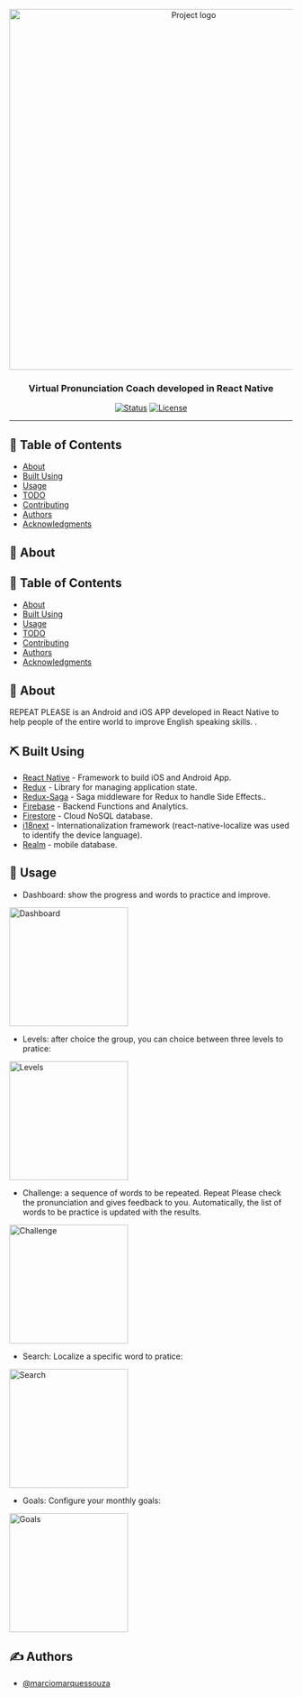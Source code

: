 <p align="center">
 <img width=640px src="https://i.imgur.com/41CMNb5.png" alt="Project logo"></a>
</p>

<h3 align="center">Virtual Pronunciation Coach developed in React Native</h3>

<div align="center">

[![Status](https://img.shields.io/badge/status-active-success.svg)]()
[![License](https://img.shields.io/badge/license-MIT-blue.svg)](/LICENSE)

</div>

---

## 📝 Table of Contents

- [About](#about)
- [Built Using](#built_using)
- [Usage](#usage)
- [TODO](../TODO.md)
- [Contributing](../CONTRIBUTING.md)
- [Authors](#authors)
- [Acknowledgments](#acknowledgement)

## 🧐 About <a name = "about"></a>

## 📝 Table of Contents

- [About](#about)
- [Built Using](#built_using)
- [Usage](#usage)
- [TODO](../TODO.md)
- [Contributing](../CONTRIBUTING.md)
- [Authors](#authors)
- [Acknowledgments](#acknowledgement)

## 🧐 About <a name = "about"></a>

REPEAT PLEASE is an Android and iOS APP developed in React Native to help people of the entire world to improve English speaking skills. .

## ⛏️ Built Using <a name = "built_using"></a>

- [React Native](https://reactnative.dev/) - Framework to build iOS and Android App.
- [Redux](https://reactnative.dev/) - Library for managing application state.
- [Redux-Saga](https://redux-saga.js.org/) - Saga middleware for Redux to handle Side Effects..
- [Firebase](https://firebase.google.com/) - Backend Functions and Analytics.
- [Firestore](https://firebase.google.com/docs/firestore) - Cloud NoSQL database.
- [i18next](https://www.i18next.com/) - Internationalization framework (react-native-localize was used to identify the device language).
- [Realm](https://github.com/realm/realm-js) - mobile database.

## 🎈 Usage <a name="usage"></a>

- Dashboard: show the progress and words to practice and improve.

<img width=211x src="https://i.imgur.com/viz7z1x.gif" alt="Dashboard"></a>

- Levels: after choice the group, you can choice between three levels to pratice:

<img width=211x src="https://i.imgur.com/2eIwWAh.png" alt="Levels"></a>

- Challenge: a sequence of words to be repeated. Repeat Please check the pronunciation and gives feedback to you. Automatically, the list of words to be practice is updated with the results.

<img width=211x src="https://i.imgur.com/oZHd701.png" alt="Challenge"></a>

- Search: Localize a specific word to pratice:

<img width=211x src="https://i.imgur.com/Vqh4Ga5.png" alt="Search"></a>

- Goals: Configure your monthly goals:

<img width=211x src="https://i.imgur.com/S8qmYuj.png" alt="Goals"></a>

## ✍️ Authors <a name = "authors"></a>

- [@marciomarquessouza](https://github.com/marciomarquessouza)
